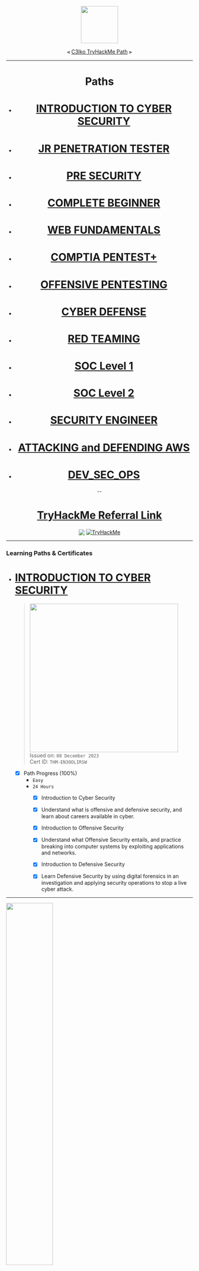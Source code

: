 <div align="center">
<img align="center" width="100" src="https://github.com/C3LKO/TryHackMe/blob/master/Assets/purple%20warrior.jpg">

⫷ [C3lko TryHackMe Path](https://github.com/C3LKO/TryHackMe) ⫸
<br>

---

# Paths
- # [INTRODUCTION TO CYBER SECURITY](#introduction-to-cyber-security)
- # [JR PENETRATION TESTER](#jr-penetration-tester-1)
- # [PRE SECURITY](#pre-security-1)
- # [COMPLETE BEGINNER](#complete-beginner-1)
- # [WEB FUNDAMENTALS](#web-fundamentals-1)
- # [COMPTIA PENTEST+](#comptia-pentest-1)
- # [OFFENSIVE PENTESTING](#offensive-pentesting-1)
- # [CYBER DEFENSE](#cyber-defense-1)
- # [RED TEAMING](#red-teaming-1)
- # [SOC Level 1](#soc-level-1-1)
- # [SOC Level 2](#soc-level-2-1)
- # [SECURITY ENGINEER](#security-engineer-1)
- # [ATTACKING and DEFENDING AWS](#attacking-and-defending-aws-1)
- # [DEV_SEC_OPS](#devsecops)


--

# [ TryHackMe Referral Link ](https://tryhackme.com/signup?referrer=6534f19aa24d38cdf8a9afe9/)

<img align="center"  src="https://github.com/C3LKO/TryHackMe/blob/master/Assets/THM_banner.jpg">


<a href="https://tryhackme.com/p/C3LKO">
    <img align="center" <img src="https://tryhackme-badges.s3.amazonaws.com/C3LKO.png" alt="TryHackMe">
</a>

---

</div>


### Learning Paths & Certificates

- # [INTRODUCTION TO CYBER SECURITY](https://github.com/C3LKO/TryHackMe/blob/master/Learning%20Path/Introduction%20to%20Cyber%20Security)
    > <img width="400" src="https://tryhackme-certificates.s3-eu-west-1.amazonaws.com/THM-EN3OOLIRSW.png"> <br>
    > Issued on: `08 December 2023` <br>
    > Cert ID: `THM-EN3OOLIRSW`
  - [x] Path Progress (100%)
    - `Easy`
    - `24 Hours`
      - [x] Introduction to Cyber Security
      - [x] Understand what is offensive and defensive security, and learn about careers available in cyber.
      - [x] Introduction to Offensive Security
      - [x] Understand what Offensive Security entails, and practice breaking into computer systems by exploiting applications and networks.
      - [x] Introduction to Defensive Security
      - [x] Learn Defensive Security by using digital forensics in an investigation and applying security operations to stop a live cyber attack.


---

<img src="https://user-images.githubusercontent.com/51442719/200425097-02733f17-e9f8-4959-9731-edf817bc50c2.png" width=50% height=50%>

- # [JR PENETRATION TESTER](https://github.com/C3LKO/TryHackMe/blob/master/Learning%20Path/Jr%20Penetration%20Tester)
    > <img width="400" src="https://tryhackme-certificates.s3-eu-west-1.amazonaws.com/THM-TIUI3YXZXW.png"> <br>
    > Issued on: `01 Februar 2024` <br>
    > Cert ID: `THM-TIUI3YXZXW`
  - [x] Path Progress (100%)
    - `Intermediate`
    - `56 Hours`
      - [x] Pentesting methodologies and tactics
      - [x] Enumeration, exploitation and reporting
      - [x] Realistic hands-on hacking exercises
      - [x] Learn security tools used in the industry

---

<img src="https://user-images.githubusercontent.com/51442719/200425120-18d80eee-08e9-4f09-a976-7a408639df22.png" width=50% height=50%>

- # [PRE SECURITY](https://github.com/C3LKO/TryHackMe/tree/master/Learning%20Path/Pre%20Security)
    >  <img width="400" src="https://tryhackme-certificates.s3-eu-west-1.amazonaws.com/THM-18IAAYFIRW.png"> <br>
    > Issued on: `7 December 2023` <br>
    > Cert ID: `THM-18IAAYFIRW`
  - [x] Path Progress (100%)
    - `Easy`
    - `40 Hours`
      - [x] Cyber security basics
      - [x] Networking basics and weaknesses
      - [x] The web and common attacks
      - [x] Learn to use the Linux operating system

---

<img src="https://user-images.githubusercontent.com/51442719/200425320-5fea222d-0bb3-4005-bdec-6193ba457a13.png" width=50% height=50%>

- # [COMPLETE BEGINNER](https://github.com/C3LKO/TryHackMe/tree/master/Learning%20Path/Complete%20Beginner)
    > <img width="400" src="https://tryhackme-certificates.s3-eu-west-1.amazonaws.com/THM-G6Y2KRXCTO.png"> <br>
    > Issued on: `23 December 2023` <br>
    > Cert ID: `THM-G6Y2KRXCTO`
    - [X] Path Progress (100%)
    - `Easy`
    - `64 Hours`
      - [X] Web application security
      - [X] Network security
      - [X] Basic Linux
      - [X] Scripting

---

<img src="https://user-images.githubusercontent.com/51442719/200425321-6d1f8e9c-568d-49a1-99a0-d285fe28b86a.png" width=50% height=50%>

- # [WEB FUNDAMENTALS](https://github.com/C3LKO/TryHackMe/tree/master/Learning%20Path/Web%20Fundamentals)
    > <img width="400" src="https://tryhackme-certificates.s3-eu-west-1.amazonaws.com/THM-ZZQKKG2PZ1.png"> <br>
    > Issued on: `27 Februar 2024` <br>
    > Cert ID: `THM-ZZQKKG2PZ1`
  - [x] Path Progress (100%)
    - `Easy`
    - `32 Hours`
      - [x] Understand web fundamentals
      - [x] Major vulnerabilities explained
      - [x] Learn industry-used tools
      - [x] Web application assessments

---

<img src="https://user-images.githubusercontent.com/51442719/202055092-69060a44-47e1-4a30-b03b-6f8168ceab65.png" width=50% height=50%>


- # [COMPTIA PENTEST+](https://github.com/C3LKO/TryHackMe/tree/master/Learning%20Path/CompTIA%20Pentest%2B)
  > <img width="400" src="https://tryhackme-certificates.s3-eu-west-1.amazonaws.com/THM-PBBJBJJXMA.png"> <br>
  - [x] Path Progress (100%)
    > Issued on: `13 December 2023` <br>
    > Cert ID: `THM-PBBJBJJXMA`
    - `Easy`
    - `51 Hours`
      - [x] Hands-on exercises aligning to PenTest+ exam objectives
      - [x]Practical exam preparation to help you with the Performance Based Questions

---

<img src="https://user-images.githubusercontent.com/51442719/200425341-f93b8f27-a5d9-46b4-9efd-6ba1679f9a36.png" width=50% height=50%>

- # [OFFENSIVE PENTESTING](https://github.com/C3lko/TryHackMe/tree/master/Learning%20Path/Offensive%20Pentesting)
  > <img width="400" src="https://tryhackme-certificates.s3-eu-west-1.amazonaws.com/THM-OHCLIIGTRV.png"> <br>
  - [x] Path Progress (100%)
    - Issued on: `27 Februar 2024` <br>
    - Cert ID: `THM-OHCLIIGTRV`
    - `Intermediate`
    - `49 Hours`
     - [x] Utilise industry standard tools
     - [x] Learn realistic attack scenarios
     - [x] Train in offensive security
     - [x] Supporting exercises & resources

---

<img src="https://user-images.githubusercontent.com/51442719/200425165-92a7fadd-f8a5-4b5b-814c-491f32fbbe6d.png" width=50% height=50%>

- # [CYBER DEFENSE](https://github.com/C3LKO/TryHackMe/tree/master/Learning%20Path/Cyber%20Defense)
  > <img width="400" src="https://tryhackme-certificates.s3-eu-west-1.amazonaws.com/THM-K1OSFDIBCI.png"> <br>
  - [x] Path Progress (100%)
    - Issued on: `18 December 2023` <br>
    - Cert ID: `THM-K1OSFDIBCI`
    - `Intermediate`
    - `48 Hours`
      - [x] Detect threats
      - [x] Gather threat actor intelligence
      - [x] Understand and emulate adversary TTPs
      - [x] Identify and respond to incidents

---

![image](https://user-images.githubusercontent.com/51442719/200424999-5023d80b-33e7-4cbe-8f16-290f914be62b.png)

- # [RED TEAMING](https://tryhackme.com/path-action/redteaming/join)
  > <img width="400" src="https://tryhackme-certificates.s3-eu-west-1.amazonaws.com/THM-OFOG81E5GM.png"> <br>
  - [x] Path Progress (100%)
    - Issued on: `06 December 2023` <br>
    - Cert ID: `THM-OFOG81E5GM`
    - `Intermediate`
    - `48 Hours`
      - [x] Use diverse techniques for initial access
      - [x] Enumerate and persist on targets
      - [x] Evade security solutions
      - [x] Exploit Active Directory
---

![image](https://github.com/C3LKO/TryHackMe/blob/master/Assets/Purple-Team.jpg)

- # [SOC Level 1](https://tryhackme.com/path-action/soclevel1/join)
  > <img width="400" src="https://tryhackme-certificates.s3-eu-west-1.amazonaws.com/THM-VCIZQUFA5P.png"> <br>
  - [x] Path Progress (100%)
    - Issued on: `05 April 2024` <br>
    - Cert ID: `THM-VCIZQUFA5P`
    - `Easy`
    - `52 Hours`
      - [x] Detect and analyse traffic anomalies
      - [x] Monitor endpoints for threats
      - [x] Utilise SIEM tools to handle incidents
      - [x] Investigate forensic artefacts
      - [x] Phishing investigation
---

![image](https://github.com/C3LKO/TryHackMe/blob/master/Assets/SOCL1.jpg)
       

- # [SOC Level 2](https://tryhackme.com/path-action/soclevel2/join)
  > <img width="400" src="https://tryhackme-certificates.s3-eu-west-1.amazonaws.com/THM-PE2CFNUVTY.png"> <br>
  - [x] Path Progress (100%)
    - Issued on: `05 June 2024` <br>
    - Cert ID: `THM-PE2CFNUVTY`
    - `Easy`
    - `48 Hours`
      - [x] Detect and analyse traffic anomalies
      - [x] Monitor endpoints for threats
      - [x] Utilise SIEM tools to handle incidents
      - [x] Investigate forensic artefacts
---

![image](https://github.com/C3LKO/TryHackMe/blob/master/Assets/SOCL2.jpg)

---

- # [Security Engineer](https://tryhackme.com/path-action/security-engineer-training/join)
  > <img width="400" src="https://tryhackme-certificates.s3-eu-west-1.amazonaws.com/THM-HDLUBUPEFN.png"> <br>
  - [x] Path Progress (100%)
    - Issued on: `01.03.2024` <br>
    - Cert ID: `THM-HDLUBUPEFN`
    - `Easy`
    - `40 Hours`
      - [x] Network security engineering
      - [x] System security engineering
      - [x] Software security engineering
      - [x] Risk management & responding to
---

![image](https://github.com/C3LKO/TryHackMe/blob/master/Assets/How-to-Become-a-Security-Engineer.jpg)

---

- # [Attacking and Defending AWS](https://tryhackme.com/path-action/attackinganddefendingaws/join)
  > <img width="400" src=""> <br>
  - [x] Path Progress (25%)
    - Issued on: `TBA` <br>
    - Cert ID: `TBA`
    - `Intermediate`
    - `40 Hours`
      - [x] Compromise EC2 instances
      - [x] Reduce the privileges of policies
      - [x] Abuse Lambda Authorizers
      - [x] Enumerate IAM users
---

<img src="https://github.com/C3LKO/TryHackMe/blob/master/Assets/attacking%20and%20defending%20AWS.jpg" width=50% height=50%>

---

- # [DevSecOps](https://tryhackme.com/path-action/devsecops/join)
  > <img width="400" src="https://tryhackme-certificates.s3-eu-west-1.amazonaws.com/THM-EKJM5TAY6G.png"> <br>
  - [x] Path Progress (100%)
    - Issued on: `18 April 2024` <br>
    - Cert ID: `THM-EKJM5TAY6G`
    - `Intermediate`
    - `40 Hours`
      - [x] Hands-on CI/CD Pipeline Security
      - [x] Introduction to Securing IaC
      - [x] Containerisation Security
      - [x] Applications of DevSecOps Frameworks
---

<img src="https://github.com/C3LKO/TryHackMe/blob/master/Assets/devsecops.jpg" width=50% height=50%>


---

<h2 align="center">

  **[`^        Back to TOP        ^`](#paths)**

</h2>
